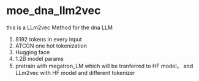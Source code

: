 # moe_dna_llm2vec
this is a LLm2vec Method for the dna LLM
1. 8192 tokens in every input
2. ATCGN one hot tokenization
3. Hugging face
4. 1.2B model params
5. pretrain with megatron_LM which will be tranferred to HF model， and LLm2vec with HF model and different tokenizer
